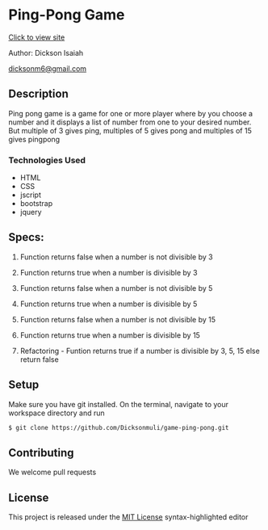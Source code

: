 # Ping-Pong Game

[Click to view site](https://github.com/Dicksonmuli/game-ping-pong.git)

Author: Dickson Isaiah

 [dicksonm6@gmail.com](www.gmail.com)

## Description

Ping pong game is a game for one or more player where by you choose a number and it displays a list of number from one to your desired number. But multiple of 3 gives ping, multiples of 5 gives pong and multiples of 15 gives pingpong


### Technologies Used
* HTML
* CSS
* jscript
* bootstrap
* jquery

## Specs:

1. Function returns false when a number is not divisible by 3

2. Function returns true when a number is divisible by 3

2. Function returns false when a number is not divisible by 5

4. Function returns true when a number is divisible by 5

3. Function returns false when a number is not divisible by 15

6. Function returns true when a number is  divisible by 15

7. Refactoring - Funtion returns true if a number is divisible by 3, 5, 15 else return false

## Setup

Make sure you have git installed. On the terminal, navigate to your workspace directory and run

```bash
$ git clone https://github.com/Dicksonmuli/game-ping-pong.git
```
## Contributing

We welcome pull requests

## License

This project is released under the [MIT License](./LICENSE.md) syntax-highlighted editor
